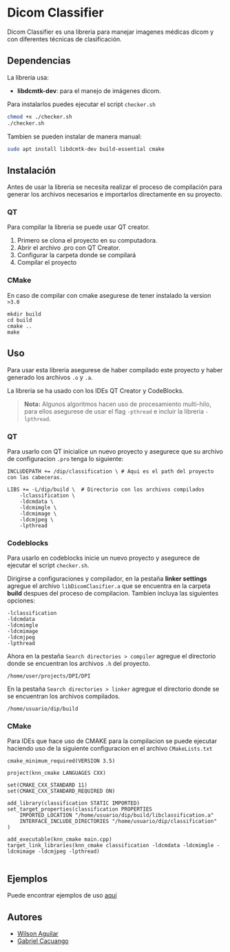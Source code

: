# Dicom Classifier

Dicom Classifier es una libreria para manejar imagenes médicas dicom y con diferentes técnicas de clasificación.

## Dependencias
La libreria usa:
- **libdcmtk-dev**: para el manejo de imágenes dicom.

Para instalarlos puedes ejecutar el script `checker.sh`

```bash
chmod +x ./checker.sh
./checker.sh
```

Tambien se pueden instalar de manera manual:
```bash
sudo apt install libdcmtk-dev build-essential cmake
```

## Instalación

Antes de usar la libreria se necesita realizar el proceso de compilación para generar los archivos necesarios e importarlos directamente en su proyecto.

### QT

Para compilar la libreria se puede usar QT creator.

1. Primero se clona el proyecto en su computadora.
2. Abrir el archivo .pro con QT Creator.
3. Configurar la carpeta donde se compilará
4. Compilar el proyecto

### CMake

En caso de compilar con cmake asegurese de tener instalado la version `>3.0`

```
mkdir build
cd build
cmake ..
make
```

## Uso

Para usar esta libreria asegurese de haber compilado este proyecto y haber generado los archivos `.o` y `.a`.

La libreria se ha usado con los IDEs QT Creator y CodeBlocks.

> **Nota:** Algunos algoritmos hacen uso de procesamiento multi-hilo, para ellos asegurese de usar el flag `-pthread` e incluir la libreria `-lpthread`.

### QT
Para usarlo con QT inicialice un nuevo proyecto y asegurece que su archivo de configuracion `.pro` tenga lo siguiente:

```
INCLUDEPATH += /dip/classification \ # Aqui es el path del proyecto con las cabeceras.

LIBS += -L/dip/build \  # Directorio con los archivos compilados
    -lclassification \
    -ldcmdata \
    -ldcmimgle \
    -ldcmimage \
    -ldcmjpeg \
    -lpthread

```

### Codeblocks

Para usarlo en codeblocks inicie un nuevo proyecto y asegurece de ejecutar el script `checker.sh`.

Dirigirse a configuraciones y compilador, en la pestaña __linker settings__ agregue el archivo `libDicomClasifier.a` que se encuentra en la carpeta __build__ despues del proceso de compilacion. Tambien incluya las siguientes opciones:

```
-lclassification
-ldcmdata
-ldcmimgle
-ldcmimage
-ldcmjpeg
-lpthread
```

Ahora en la pestaña `Search directories > compiler` agregue el directorio donde se encuentran los archivos `.h` del proyecto.

```
/home/user/projects/DPI/DPI
```

En la pestaña `Search directories > linker` agregue el directorio donde se se encuentran los archivos compilados.

```
/home/usuario/dip/build
```

### CMake

Para IDEs que hace uso de CMAKE para la compilacion se puede ejecutar haciendo uso de la siguiente configuracion en el archivo `CMakeLists.txt`

```
cmake_minimum_required(VERSION 3.5)

project(knn_cmake LANGUAGES CXX)

set(CMAKE_CXX_STANDARD 11)
set(CMAKE_CXX_STANDARD_REQUIRED ON)

add_library(classification STATIC IMPORTED)
set_target_properties(classification PROPERTIES
    IMPORTED_LOCATION "/home/usuario/dip/build/libclassification.a"
    INTERFACE_INCLUDE_DIRECTORIES "/home/usuario/dip/classification"
)

add_executable(knn_cmake main.cpp)
target_link_libraries(knn_cmake classification -ldcmdata -ldcmimgle -ldcmimage -ldcmjpeg -lpthread)


```


## Ejemplos

Puede encontrar ejemplos de uso [aquí](examples)

## Autores

- [Wilson Aguilar](https://www.github.com/waguilars)
- [Gabriel Cacuango]()
